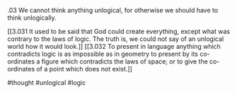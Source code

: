 .03 We cannot think anything unlogical, for otherwise we should have to think unlogically.

[[3.031 It used to be said that God could create everything, except what was contrary to the laws of logic. The truth is, we could not say of an unlogical world how it would look.]]
[[3.032 To present in language anything which contradicts logic is as impossible as in geometry to present by its co-ordinates a figure which contradicts the laws of space; or to give the co-ordinates of a point which does not exist.]]

#thought #unlogical #logic 